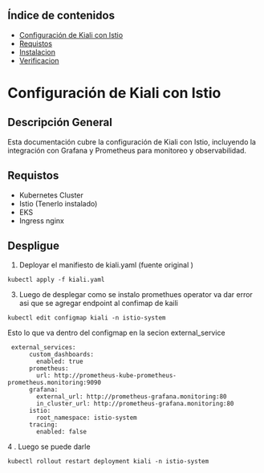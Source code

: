 ## Índice de contenidos
* [Configuración de Kiali con Istio ](#item1)
* [Requistos](#item2)
* [Instalacion ](#item3)
* [Verificacion](#item4)

<a name="item1"></a>
# Configuración de Kiali con Istio 

## Descripción General
Esta documentación cubre la configuración de Kiali con Istio, incluyendo la integración con Grafana y Prometheus para monitoreo y observabilidad.

<a name="item2"></a>
## Requistos

- Kubernetes Cluster
- Istio (Tenerlo instalado)
- EKS
- Ingress nginx 

<a name="item3"></a>
## Despligue

1. Deployar el manifiesto de kiali.yaml (fuente original )
```
kubectl apply -f kiali.yaml
```
3. Luego de desplegar como se instalo promethues operator va dar error asi que se agregar endpoint al confimap de kaili
```
kubectl edit configmap kiali -n istio-system
```
Esto lo que va dentro del configmap en la secion external_service
```
 external_services:
      custom_dashboards:
        enabled: true
      prometheus:
        url: http://prometheus-kube-prometheus-prometheus.monitoring:9090
      grafana:
        external_url: http://prometheus-grafana.monitoring:80
        in_cluster_url: http://prometheus-grafana.monitoring:80
      istio:
        root_namespace: istio-system
      tracing:
        enabled: false

```
4 . Luego se puede darle 
```
kubectl rollout restart deployment kiali -n istio-system
```

